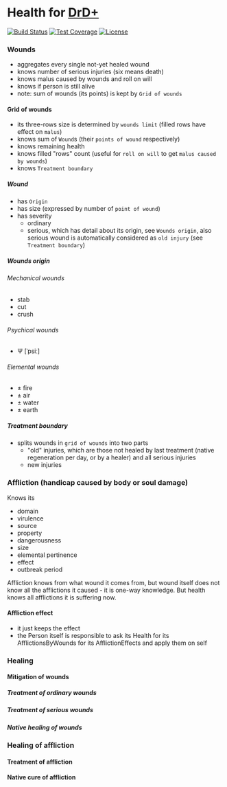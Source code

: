 # Health for [DrD+](http://www.altar.cz/drdplus/)

[![Build Status](https://travis-ci.org/jaroslavtyc/drd-plus-health.svg?branch=master)](https://travis-ci.org/jaroslavtyc/drd-plus-health)
[![Test Coverage](https://codeclimate.com/github/jaroslavtyc/drd-plus-health/badges/coverage.svg)](https://codeclimate.com/github/jaroslavtyc/drd-plus-health/coverage)
[![License](https://poser.pugx.org/drd-plus/health/license)](https://packagist.org/packages/drd-plus/health)

### Wounds
 
 - aggregates every single not-yet healed wound
 - knows number of serious injuries (six means death)
 - knows malus caused by wounds and roll on will
 - knows if person is still alive
 - note: sum of wounds (its points) is kept by `Grid of wounds`
 
#### Grid of wounds

 - its three-rows size is determined by `wounds limit` (filled rows have effect on `malus`)
 - knows sum of `Wound`s (their `points of wound` respectively)
 - knows remaining health
 - knows filled "rows" count (useful for `roll on will` to get `malus caused by wounds`)
 - knows `Treatment boundary`

##### Wound

 - has `Origin`
 - has size (expressed by number of `point of wound`)
 - has severity
    - ordinary
    - serious, which has detail about its origin, see `Wounds origin`,
    also serious wound is automatically considered as `old injury` (see `Treatment boundary`)
    
##### Wounds origin

###### Mechanical wounds

 - stab
 - cut
 - crush

###### Psychical wounds

 - Ψ [ˈpsiː]
 
###### Elemental wounds
 
 - ± fire
 - ± air
 - ± water
 - ± earth
 
##### Treatment boundary

 - splits wounds in `grid of wounds` into two parts
    - "old" injuries, which are those not healed by last treatment (native regeneration per day, or by a healer) and all serious injuries
    - new injuries

### Affliction (handicap caused by body or soul damage)

Knows its

 - domain
 - virulence
 - source
 - property
 - dangerousness
 - size
 - elemental pertinence
 - effect
 - outbreak period
 
 Affliction knows from what wound it comes from, but wound itself does not know all the afflictions it caused - it is one-way knowledge.
 But health knows all afflictions it is suffering now.
 
#### Affliction effect

 - it just keeps the effect
 - the Person itself is responsible to ask its Health for its AfflictionsByWounds for its AfflictionEffects and apply them on self
 
### Healing

#### Mitigation of wounds

##### Treatment of ordinary wounds

##### Treatment of serious wounds

##### Native healing of wounds

### Healing of affliction

#### Treatment of affliction

#### Native cure of affliction
